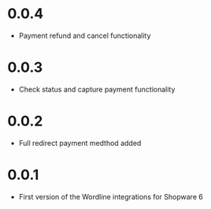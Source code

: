 # 0.0.4
- Payment refund and cancel functionality

# 0.0.3
- Check status and capture payment functionality

# 0.0.2
- Full redirect payment medthod added

# 0.0.1
- First version of the Wordline integrations for Shopware 6
